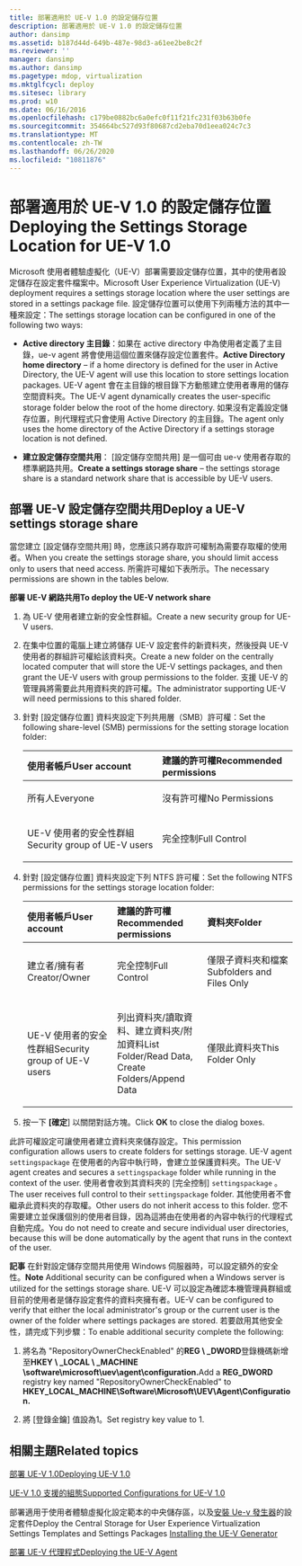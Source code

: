 ```yaml
---
title: 部署適用於 UE-V 1.0 的設定儲存位置
description: 部署適用於 UE-V 1.0 的設定儲存位置
author: dansimp
ms.assetid: b187d44d-649b-487e-98d3-a61ee2be8c2f
ms.reviewer: ''
manager: dansimp
ms.author: dansimp
ms.pagetype: mdop, virtualization
ms.mktglfcycl: deploy
ms.sitesec: library
ms.prod: w10
ms.date: 06/16/2016
ms.openlocfilehash: c179be0882bc6a0efc0f11f21fc231f03b63b0fe
ms.sourcegitcommit: 354664bc527d93f80687cd2eba70d1eea024c7c3
ms.translationtype: MT
ms.contentlocale: zh-TW
ms.lasthandoff: 06/26/2020
ms.locfileid: "10811876"
---
```

# <span data-ttu-id="fa8b4-103">部署適用於 UE-V 1.0 的設定儲存位置</span><span class="sxs-lookup"><span data-stu-id="fa8b4-103">Deploying the Settings Storage Location for UE-V 1.0</span></span>


<span data-ttu-id="fa8b4-104">Microsoft 使用者體驗虛擬化（UE-V）部署需要設定儲存位置，其中的使用者設定儲存在設定套件檔案中。</span><span class="sxs-lookup"><span data-stu-id="fa8b4-104">Microsoft User Experience Virtualization (UE-V) deployment requires a settings storage location where the user settings are stored in a settings package file.</span></span> <span data-ttu-id="fa8b4-105">設定儲存位置可以使用下列兩種方法的其中一種來設定：</span><span class="sxs-lookup"><span data-stu-id="fa8b4-105">The settings storage location can be configured in one of the following two ways:</span></span>

-   <span data-ttu-id="fa8b4-106">**Active directory 主目錄**：如果在 active directory 中為使用者定義了主目錄，ue-v agent 將會使用這個位置來儲存設定位置套件。</span><span class="sxs-lookup"><span data-stu-id="fa8b4-106">**Active Directory home directory** – if a home directory is defined for the user in Active Directory, the UE-V agent will use this location to store settings location packages.</span></span> <span data-ttu-id="fa8b4-107">UE-V agent 會在主目錄的根目錄下方動態建立使用者專用的儲存空間資料夾。</span><span class="sxs-lookup"><span data-stu-id="fa8b4-107">The UE-V agent dynamically creates the user-specific storage folder below the root of the home directory.</span></span> <span data-ttu-id="fa8b4-108">如果沒有定義設定儲存位置，則代理程式只會使用 Active Directory 的主目錄。</span><span class="sxs-lookup"><span data-stu-id="fa8b4-108">The agent only uses the home directory of the Active Directory if a settings storage location is not defined.</span></span>

-   <span data-ttu-id="fa8b4-109">**建立設定儲存空間共用**： [設定儲存空間共用] 是一個可由 ue-v 使用者存取的標準網路共用。</span><span class="sxs-lookup"><span data-stu-id="fa8b4-109">**Create a settings storage share** – the settings storage share is a standard network share that is accessible by UE-V users.</span></span>

## <span data-ttu-id="fa8b4-110">部署 UE-V 設定儲存空間共用</span><span class="sxs-lookup"><span data-stu-id="fa8b4-110">Deploy a UE-V settings storage share</span></span>


<span data-ttu-id="fa8b4-111">當您建立 [設定儲存空間共用] 時，您應該只將存取許可權制為需要存取權的使用者。</span><span class="sxs-lookup"><span data-stu-id="fa8b4-111">When you create the settings storage share, you should limit access only to users that need access.</span></span> <span data-ttu-id="fa8b4-112">所需許可權如下表所示。</span><span class="sxs-lookup"><span data-stu-id="fa8b4-112">The necessary permissions are shown in the tables below.</span></span>

**<span data-ttu-id="fa8b4-113">部署 UE-V 網路共用</span><span class="sxs-lookup"><span data-stu-id="fa8b4-113">To deploy the UE-V network share</span></span>**

1.  <span data-ttu-id="fa8b4-114">為 UE-V 使用者建立新的安全性群組。</span><span class="sxs-lookup"><span data-stu-id="fa8b4-114">Create a new security group for UE-V users.</span></span>

2.  <span data-ttu-id="fa8b4-115">在集中位置的電腦上建立將儲存 UE-V 設定套件的新資料夾，然後授與 UE-V 使用者的群組許可權給該資料夾。</span><span class="sxs-lookup"><span data-stu-id="fa8b4-115">Create a new folder on the centrally located computer that will store the UE-V settings packages, and then grant the UE-V users with group permissions to the folder.</span></span> <span data-ttu-id="fa8b4-116">支援 UE-V 的管理員將需要此共用資料夾的許可權。</span><span class="sxs-lookup"><span data-stu-id="fa8b4-116">The administrator supporting UE-V will need permissions to this shared folder.</span></span>

3.  <span data-ttu-id="fa8b4-117">針對 [設定儲存位置] 資料夾設定下列共用層（SMB）許可權：</span><span class="sxs-lookup"><span data-stu-id="fa8b4-117">Set the following share-level (SMB) permissions for the setting storage location folder:</span></span>

    <table>
    <colgroup>
    <col width="50%" />
    <col width="50%" />
    </colgroup>
    <thead>
    <tr class="header">
    <th align="left"><strong><span data-ttu-id="fa8b4-118">使用者帳戶</span><span class="sxs-lookup"><span data-stu-id="fa8b4-118">User account</span></span></strong></th>
    <th align="left"><strong><span data-ttu-id="fa8b4-119">建議的許可權</span><span class="sxs-lookup"><span data-stu-id="fa8b4-119">Recommended permissions</span></span></strong></th>
    </tr>
    </thead>
    <tbody>
    <tr class="odd">
    <td align="left"><p><span data-ttu-id="fa8b4-120">所有人</span><span class="sxs-lookup"><span data-stu-id="fa8b4-120">Everyone</span></span></p></td>
    <td align="left"><p><span data-ttu-id="fa8b4-121">沒有許可權</span><span class="sxs-lookup"><span data-stu-id="fa8b4-121">No Permissions</span></span></p></td>
    </tr>
    <tr class="even">
    <td align="left"><p><span data-ttu-id="fa8b4-122">UE-V 使用者的安全性群組</span><span class="sxs-lookup"><span data-stu-id="fa8b4-122">Security group of UE-V users</span></span></p></td>
    <td align="left"><p><span data-ttu-id="fa8b4-123">完全控制</span><span class="sxs-lookup"><span data-stu-id="fa8b4-123">Full Control</span></span></p></td>
    </tr>
    </tbody>
    </table>

     

4.  <span data-ttu-id="fa8b4-124">針對 [設定儲存位置] 資料夾設定下列 NTFS 許可權：</span><span class="sxs-lookup"><span data-stu-id="fa8b4-124">Set the following NTFS permissions for the settings storage location folder:</span></span>

    <table>
    <colgroup>
    <col width="33%" />
    <col width="33%" />
    <col width="33%" />
    </colgroup>
    <thead>
    <tr class="header">
    <th align="left"><strong><span data-ttu-id="fa8b4-125">使用者帳戶</span><span class="sxs-lookup"><span data-stu-id="fa8b4-125">User account</span></span></strong></th>
    <th align="left"><strong><span data-ttu-id="fa8b4-126">建議的許可權</span><span class="sxs-lookup"><span data-stu-id="fa8b4-126">Recommended permissions</span></span></strong></th>
    <th align="left"><strong><span data-ttu-id="fa8b4-127">資料夾</span><span class="sxs-lookup"><span data-stu-id="fa8b4-127">Folder</span></span></strong></th>
    </tr>
    </thead>
    <tbody>
    <tr class="odd">
    <td align="left"><p><span data-ttu-id="fa8b4-128">建立者/擁有者</span><span class="sxs-lookup"><span data-stu-id="fa8b4-128">Creator/Owner</span></span></p></td>
    <td align="left"><p><span data-ttu-id="fa8b4-129">完全控制</span><span class="sxs-lookup"><span data-stu-id="fa8b4-129">Full Control</span></span></p></td>
    <td align="left"><p><span data-ttu-id="fa8b4-130">僅限子資料夾和檔案</span><span class="sxs-lookup"><span data-stu-id="fa8b4-130">Subfolders and Files Only</span></span></p></td>
    </tr>
    <tr class="even">
    <td align="left"><p><span data-ttu-id="fa8b4-131">UE-V 使用者的安全性群組</span><span class="sxs-lookup"><span data-stu-id="fa8b4-131">Security group of UE-V users</span></span></p></td>
    <td align="left"><p><span data-ttu-id="fa8b4-132">列出資料夾/讀取資料、建立資料夾/附加資料</span><span class="sxs-lookup"><span data-stu-id="fa8b4-132">List Folder/Read Data, Create Folders/Append Data</span></span></p></td>
    <td align="left"><p><span data-ttu-id="fa8b4-133">僅限此資料夾</span><span class="sxs-lookup"><span data-stu-id="fa8b4-133">This Folder Only</span></span></p></td>
    </tr>
    </tbody>
    </table>

     

5.  <span data-ttu-id="fa8b4-134">按一下 **[確定**] 以關閉對話方塊。</span><span class="sxs-lookup"><span data-stu-id="fa8b4-134">Click **OK** to close the dialog boxes.</span></span>

<span data-ttu-id="fa8b4-135">此許可權設定可讓使用者建立資料夾來儲存設定。</span><span class="sxs-lookup"><span data-stu-id="fa8b4-135">This permission configuration allows users to create folders for settings storage.</span></span> <span data-ttu-id="fa8b4-136">UE-V agent `settingspackage` 在使用者的內容中執行時，會建立並保護資料夾。</span><span class="sxs-lookup"><span data-stu-id="fa8b4-136">The UE-V agent creates and secures a `settingspackage` folder while running in the context of the user.</span></span> <span data-ttu-id="fa8b4-137">使用者會收到其資料夾的 [完全控制] `settingspackage` 。</span><span class="sxs-lookup"><span data-stu-id="fa8b4-137">The user receives full control to their `settingspackage` folder.</span></span> <span data-ttu-id="fa8b4-138">其他使用者不會繼承此資料夾的存取權。</span><span class="sxs-lookup"><span data-stu-id="fa8b4-138">Other users do not inherit access to this folder.</span></span> <span data-ttu-id="fa8b4-139">您不需要建立並保護個別的使用者目錄，因為這將由在使用者的內容中執行的代理程式自動完成。</span><span class="sxs-lookup"><span data-stu-id="fa8b4-139">You do not need to create and secure individual user directories, because this will be done automatically by the agent that runs in the context of the user.</span></span>

<span data-ttu-id="fa8b4-140">**記事** 在針對設定儲存空間共用使用 Windows 伺服器時，可以設定額外的安全性。</span><span class="sxs-lookup"><span data-stu-id="fa8b4-140">**Note** Additional security can be configured when a Windows server is utilized for the settings storage share.</span></span> <span data-ttu-id="fa8b4-141">UE-V 可以設定為確認本機管理員群組或目前的使用者是儲存設定套件的資料夾擁有者。</span><span class="sxs-lookup"><span data-stu-id="fa8b4-141">UE-V can be configured to verify that either the local administrator's group or the current user is the owner of the folder where settings packages are stored.</span></span> <span data-ttu-id="fa8b4-142">若要啟用其他安全性，請完成下列步驟：</span><span class="sxs-lookup"><span data-stu-id="fa8b4-142">To enable additional security complete the following:</span></span>

1.  <span data-ttu-id="fa8b4-143">將名為 "RepositoryOwnerCheckEnabled" 的**REG \ _DWORD**登錄機碼新增至**HKEY \ _LOCAL \ _MACHINE \\software\\microsoft\\uev\\agent\\configuration.**</span><span class="sxs-lookup"><span data-stu-id="fa8b4-143">Add a **REG\_DWORD** registry key named "RepositoryOwnerCheckEnabled" to **HKEY\_LOCAL\_MACHINE\\Software\\Microsoft\\UEV\\Agent\\Configuration.**</span></span>

2.  <span data-ttu-id="fa8b4-144">將 [登錄金鑰] 值設為1。</span><span class="sxs-lookup"><span data-stu-id="fa8b4-144">Set registry key value to 1.</span></span>

 

## <span data-ttu-id="fa8b4-145">相關主題</span><span class="sxs-lookup"><span data-stu-id="fa8b4-145">Related topics</span></span>


[<span data-ttu-id="fa8b4-146">部署 UE-V 1.0</span><span class="sxs-lookup"><span data-stu-id="fa8b4-146">Deploying UE-V 1.0</span></span>](deploying-ue-v-10.md)

[<span data-ttu-id="fa8b4-147">UE-V 1.0 支援的組態</span><span class="sxs-lookup"><span data-stu-id="fa8b4-147">Supported Configurations for UE-V 1.0</span></span>](supported-configurations-for-ue-v-10.md)

<span data-ttu-id="fa8b4-148">部署適用于使用者體驗虛擬化設定範本的中央儲存區，以及[安裝 Ue-v 發生器](installing-the-ue-v-generator.md)的設定套件</span><span class="sxs-lookup"><span data-stu-id="fa8b4-148">Deploy the Central Storage for User Experience Virtualization Settings Templates and Settings Packages [Installing the UE-V Generator](installing-the-ue-v-generator.md)</span></span>

[<span data-ttu-id="fa8b4-149">部署 UE-V 代理程式</span><span class="sxs-lookup"><span data-stu-id="fa8b4-149">Deploying the UE-V Agent</span></span>](deploying-the-ue-v-agent.md)

 

 





